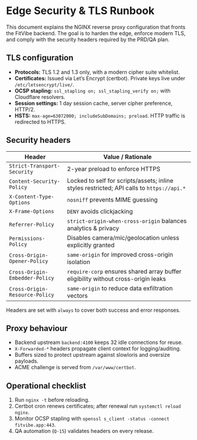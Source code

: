 # Edge Security & TLS Runbook

This document explains the NGINX reverse proxy configuration that fronts the
FitVibe backend. The goal is to harden the edge, enforce modern TLS, and comply
with the security headers required by the PRD/QA plan.

## TLS configuration

- **Protocols:** TLS 1.2 and 1.3 only, with a modern cipher suite whitelist.
- **Certificates:** Issued via Let’s Encrypt (certbot). Private keys live under
  `/etc/letsencrypt/live/`.
- **OCSP stapling:** `ssl_stapling on; ssl_stapling_verify on;` with Cloudflare
  resolvers.
- **Session settings:** 1 day session cache, server cipher preference, HTTP/2.
- **HSTS:** `max-age=63072000; includeSubDomains; preload`. HTTP traffic is
  redirected to HTTPS.

## Security headers

| Header                         | Value / Rationale                                                                         |
| ------------------------------ | ----------------------------------------------------------------------------------------- |
| `Strict-Transport-Security`    | 2-year preload to enforce HTTPS                                                           |
| `Content-Security-Policy`      | Locked to self for scripts/assets; inline styles restricted; API calls to `https://api.*` |
| `X-Content-Type-Options`       | `nosniff` prevents MIME guessing                                                          |
| `X-Frame-Options`              | `DENY` avoids clickjacking                                                                |
| `Referrer-Policy`              | `strict-origin-when-cross-origin` balances analytics & privacy                            |
| `Permissions-Policy`           | Disables camera/mic/geolocation unless explicitly granted                                 |
| `Cross-Origin-Opener-Policy`   | `same-origin` for improved cross-origin isolation                                         |
| `Cross-Origin-Embedder-Policy` | `require-corp` ensures shared array buffer eligibility without cross-origin leaks         |
| `Cross-Origin-Resource-Policy` | `same-origin` to reduce data exfiltration vectors                                         |

Headers are set with `always` to cover both success and error responses.

## Proxy behaviour

- Backend upstream `backend:4100` keeps 32 idle connections for reuse.
- `X-Forwarded-*` headers propagate client context for logging/auditing.
- Buffers sized to protect upstream against slowloris and oversize payloads.
- ACME challenge is served from `/var/www/certbot`.

## Operational checklist

1. Run `nginx -t` before reloading.
2. Certbot cron renews certificates; after renewal run `systemctl reload nginx`.
3. Monitor OCSP stapling with `openssl s_client -status -connect fitvibe.app:443`.
4. QA automation (`Q-15`) validates headers on every release.
